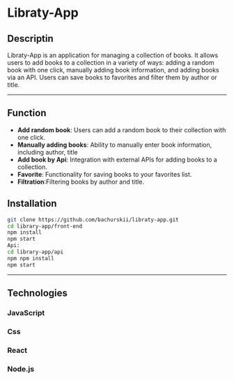 # Libraty-App

## Descriptin

Libraty-App is an application for managing a collection of books. It allows users to add books to a collection in a variety of ways: adding a random book with one click, manually adding book information, and adding books via an API. Users can save books to favorites and filter them by author or title.

---

## Function

- **Add random book**: Users can add a random book to their collection with one click.
- **Manually adding books**: Ability to manually enter book information, including author, title
- **Add book by Api**: Integration with external APIs for adding books to a collection.
- **Favorite**: Functionality for saving books to your favorites list.
- **Filtration**:Filtering books by author and title.

## Installation

```bash
git clone https://github.com/bachurskii/libraty-app.git
cd library-app/front-end
npm install
npm start
Api:
cd library-app/api
npm npm install
npm start
```

---

## Technologies

### JavaScript

### Css

### React

### Node.js

